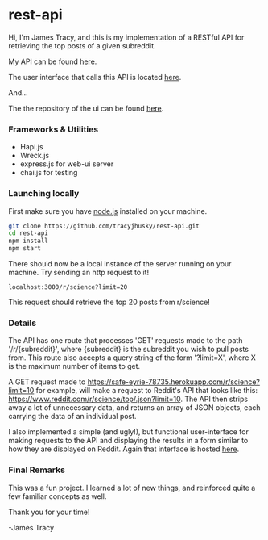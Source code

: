 # rest-api

Hi, I'm James Tracy, and this is my implementation of a RESTful API for retrieving the top posts of a given subreddit.

My API can be found [here](https://safe-eyrie-78735.herokuapp.com/).

The user interface that calls this API is located [here](https://blooming-woodland-16151.herokuapp.com/).

And...

The the repository of the ui can be found [here](https://github.com/tracyjhusky/rest-api-web).

### Frameworks & Utilities
 - Hapi.js
 - Wreck.js
 - express.js for web-ui server
 - chai.js for testing


### Launching locally
First make sure you have [node.js](https://nodejs.org/) installed on your machine.
```bash
git clone https://github.com/tracyjhusky/rest-api.git
cd rest-api
npm install
npm start
```
There should now be a local instance of the server running on your machine.
Try sending an http request to it!

```
localhost:3000/r/science?limit=20
```

This request should retrieve the top 20 posts from r/science!

### Details

The API has one route that processes 'GET' requests made to the path
'/r/{subreddit}', where {subreddit} is the subreddit you wish to pull posts
from. This route also accepts a query string of the form '?limit=X',
where X is the maximum number of items to get.

A GET request made to https://safe-eyrie-78735.herokuapp.com/r/science?limit=10
for example, will make a request to Reddit's API that looks like this:
https://www.reddit.com/r/science/top/.json?limit=10. The API then strips away
a lot of unnecessary data, and returns an array of JSON objects, each carrying the
data of an individual post.

I also implemented a simple (and ugly!), but functional user-interface for making
requests to the API and displaying the results in a form similar to how they
are displayed on Reddit. Again that interface is hosted [here](https://blooming-woodland-16151.herokuapp.com/).

### Final Remarks

This was a fun project. I learned a lot of new things, and reinforced quite a
few familiar concepts as well.

Thank you for your time!

-James Tracy
